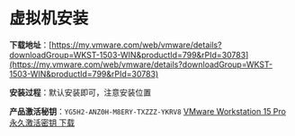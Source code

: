 # 虚拟机安装

**下载地址**：[https://my.vmware.com/web/vmware/details?downloadGroup=WKST-1503-WIN&productId=799&rPId=30783](https://my.vmware.com/web/vmware/details?downloadGroup=WKST-1503-WIN&productId=799&rPId=30783)

**安装过程**：默认安装即可，注意安装位置

**产品激活秘钥**：`YG5H2-ANZ0H-M8ERY-TXZZZ-YKRV8` 
[VMware Workstation 15 Pro 永久激活密钥 下载](https://blog.csdn.net/felix__h/article/details/82853501)